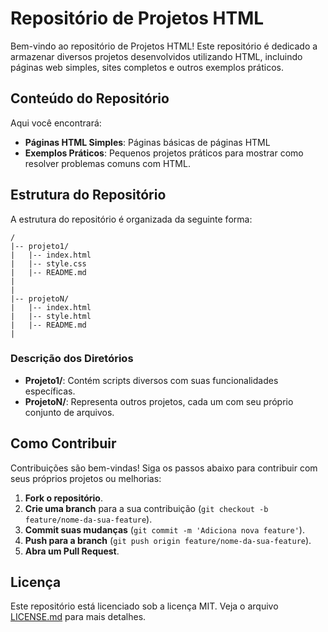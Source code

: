 # Repositório de Projetos HTML

Bem-vindo ao repositório de Projetos HTML! Este repositório é dedicado a armazenar diversos projetos desenvolvidos utilizando HTML, incluindo páginas web simples, sites completos e outros exemplos práticos. 

## Conteúdo do Repositório

Aqui você encontrará:

- **Páginas HTML Simples**: Páginas básicas de páginas HTML 
- **Exemplos Práticos**: Pequenos projetos práticos para mostrar como resolver problemas comuns com HTML.

## Estrutura do Repositório

A estrutura do repositório é organizada da seguinte forma:

```
/
|-- projeto1/
|   |-- index.html
|   |-- style.css
|   |-- README.md
|
|
|-- projetoN/
|   |-- index.html
|   |-- style.html
|   |-- README.md
|
```

### Descrição dos Diretórios

- **Projeto1/**: Contém scripts diversos com suas funcionalidades específicas.
- **ProjetoN/**: Representa outros projetos, cada um com seu próprio conjunto de arquivos.

## Como Contribuir

Contribuições são bem-vindas! Siga os passos abaixo para contribuir com seus próprios projetos ou melhorias:

1. **Fork o repositório**.
2. **Crie uma branch** para a sua contribuição (`git checkout -b feature/nome-da-sua-feature`).
3. **Commit suas mudanças** (`git commit -m 'Adiciona nova feature'`).
4. **Push para a branch** (`git push origin feature/nome-da-sua-feature`).
5. **Abra um Pull Request**.


## Licença

Este repositório está licenciado sob a licença MIT. Veja o arquivo [LICENSE.md](LICENSE.md) para mais detalhes.

